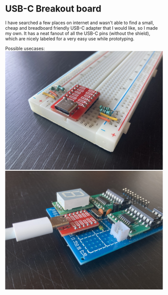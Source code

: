 # USB-C Breakout board

I have searched a few places on internet and wasn't able to find a small, cheap and breadboard friendly USB-C adapter that I would like, so I made my own.
It has a neat fanout of all the USB-C pins (without the shield), which are nicely labeled for a very easy use while prototyping.

Possible usecases:
![Preview](docs/breakout-breadboard.jpeg "Breadboard use")
![Preview](docs/breakout-in-use.jpeg "On PCB")
